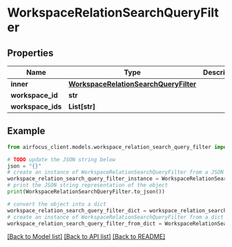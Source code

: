 # WorkspaceRelationSearchQueryFilter


## Properties

Name | Type | Description | Notes
------------ | ------------- | ------------- | -------------
**inner** | [**WorkspaceRelationSearchQueryFilter**](WorkspaceRelationSearchQueryFilter.md) |  | 
**workspace_id** | **str** |  | 
**workspace_ids** | **List[str]** |  | [optional] 

## Example

```python
from airfocus_client.models.workspace_relation_search_query_filter import WorkspaceRelationSearchQueryFilter

# TODO update the JSON string below
json = "{}"
# create an instance of WorkspaceRelationSearchQueryFilter from a JSON string
workspace_relation_search_query_filter_instance = WorkspaceRelationSearchQueryFilter.from_json(json)
# print the JSON string representation of the object
print(WorkspaceRelationSearchQueryFilter.to_json())

# convert the object into a dict
workspace_relation_search_query_filter_dict = workspace_relation_search_query_filter_instance.to_dict()
# create an instance of WorkspaceRelationSearchQueryFilter from a dict
workspace_relation_search_query_filter_from_dict = WorkspaceRelationSearchQueryFilter.from_dict(workspace_relation_search_query_filter_dict)
```
[[Back to Model list]](../README.md#documentation-for-models) [[Back to API list]](../README.md#documentation-for-api-endpoints) [[Back to README]](../README.md)


